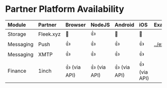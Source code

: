 

# Partner Platform Availability 

| Module  | Partner  | Browser  | NodeJS  | Android  | iOS  | Example  |
|:----------|:----------|:----------|:----------|:----------|:----------|:----------|
| Storage    | Fleek.xyz    | 🚫    | 👍    | 🚫    | 🚫    |     |
| Messaging    | Push    | 👍    | 👍    | 👍    | 👍    |  [../examples/push/](../examples/push/)   |
| Messaging    | XMTP    | 👍    | 👍    | 👍    | 👍    |     |
| Finance | 1inch | 👍 (via API) | 👍 (via API) | 👍 (via API) | 👍 (via API) |

